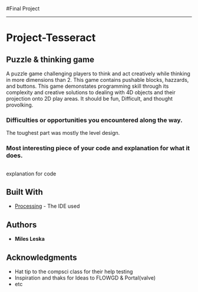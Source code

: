 #Final Project
__________________

# Project-Tesseract
##   Puzzle & thinking game 

A puzzle game challenging players to think and act creatively while thinking in more dimensions than 2. This game contains pushable blocks, hazzards, and buttons. This game demonstates programming skill through its complexity and creative solutions to dealing with 4D objects and their projection onto 2D play areas. It should be fun, Difficult, and thought provolking.

### Difficulties or opportunities you encountered along the way.

The toughest part was mostly the level design.


### Most interesting piece of your code and explanation for what it does.

```code not yet here
```
explanation for code
## Built With

* [Processing](https://processing.org/) - The IDE used

## Authors

* **Miles Leska** 

## Acknowledgments

* Hat tip to the compsci class for their help testing
* Inspiration and thaks for Ideas to FLOWGD & Portal(valve)
* etc
